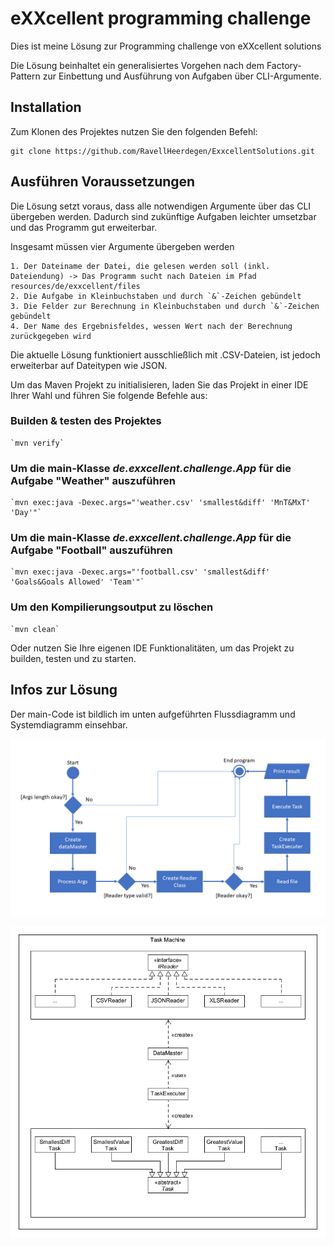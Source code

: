 # eXXcellent programming challenge

Dies ist meine Lösung zur Programming challenge
von eXXcellent solutions

Die Lösung beinhaltet ein generalisiertes Vorgehen nach dem Factory-Pattern
zur Einbettung und Ausführung von Aufgaben über CLI-Argumente.

## Installation

Zum Klonen des Projektes nutzen Sie den folgenden Befehl:
```
git clone https://github.com/RavellHeerdegen/ExxcellentSolutions.git
```

## Ausführen Voraussetzungen

Die Lösung setzt voraus, dass alle notwendigen Argumente über das CLI übergeben werden.
Dadurch sind zukünftige Aufgaben leichter umsetzbar und das Programm gut erweiterbar.

Insgesamt müssen vier Argumente übergeben werden

    1. Der Dateiname der Datei, die gelesen werden soll (inkl. Dateiendung) -> Das Programm sucht nach Dateien im Pfad resources/de/exxcellent/files
    2. Die Aufgabe in Kleinbuchstaben und durch `&`-Zeichen gebündelt
    3. Die Felder zur Berechnung in Kleinbuchstaben und durch `&`-Zeichen gebündelt
    4. Der Name des Ergebnisfeldes, wessen Wert nach der Berechnung zurückgegeben wird
    
Die aktuelle Lösung funktioniert ausschließlich mit .CSV-Dateien, ist jedoch erweiterbar auf Dateitypen wie JSON.
    
Um das Maven Projekt zu initialisieren, laden Sie das Projekt in einer IDE Ihrer Wahl und führen Sie folgende Befehle aus:

### Builden & testen des Projektes

    `mvn verify`

### Um die main-Klasse _de.exxcellent.challenge.App_ für die Aufgabe "Weather" auszuführen

    `mvn exec:java -Dexec.args="'weather.csv' 'smallest&diff' 'MnT&MxT' 'Day'"`
    
### Um die main-Klasse _de.exxcellent.challenge.App_ für die Aufgabe "Football" auszuführen

    `mvn exec:java -Dexec.args="'football.csv' 'smallest&diff' 'Goals&Goals Allowed' 'Team'"`

### Um den Kompilierungsoutput zu löschen

    `mvn clean`

Oder nutzen Sie Ihre eigenen IDE Funktionalitäten, um das Projekt zu builden, testen und zu starten.

## Infos zur Lösung

Der main-Code ist bildlich im unten aufgeführten Flussdiagramm und Systemdiagramm einsehbar.

![](src/main/resources/de/exxcellent/files/Flussdiagramm.png)

![](src/main/resources/de/exxcellent/files/Systemdiagramm.png)
